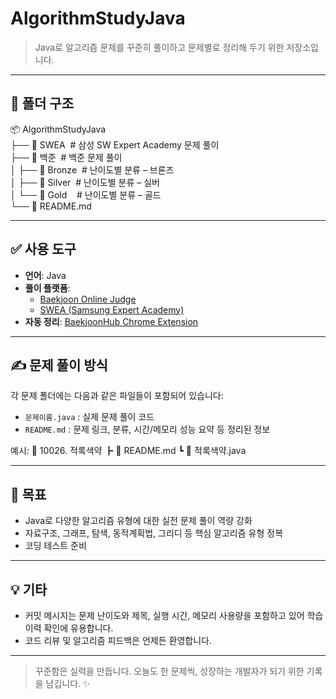 # AlgorithmStudyJava

> Java로 알고리즘 문제를 꾸준히 풀이하고 문제별로 정리해 두기 위한 저장소입니다.  

---

## 📂 폴더 구조
📦 AlgorithmStudyJava  
├── 📁 SWEA &nbsp;# 삼성 SW Expert Academy 문제 풀이  
├── 📁 백준 &nbsp;# 백준 문제 풀이  
│   ├── 📁 Bronze &nbsp;# 난이도별 분류 – 브론즈  
│   ├── 📁 Silver &nbsp;# 난이도별 분류 – 실버  
│   └── 📁 Gold &nbsp;&nbsp;&nbsp;# 난이도별 분류 – 골드  
└── 📄 README.md



---

## ✅ 사용 도구

- **언어**: Java
- **풀이 플랫폼**:  
  - [Baekjoon Online Judge](https://www.acmicpc.net/)
  - [SWEA (Samsung Expert Academy)](https://swexpertacademy.com/)
- **자동 정리**: [BaekjoonHub Chrome Extension](https://github.com/BaekjoonHub/BaekjoonHub)

---

## ✍️ 문제 풀이 방식

각 문제 폴더에는 다음과 같은 파일들이 포함되어 있습니다:

- `문제이름.java` : 실제 문제 풀이 코드
- `README.md` : 문제 링크, 분류, 시간/메모리 성능 요약 등 정리된 정보

예시:
📁 10026. 적록색약
┣ 📄 README.md
┗ 📄 적록색약.java

---

## 🏁 목표

- Java로 다양한 알고리즘 유형에 대한 실전 문제 풀이 역량 강화
- 자료구조, 그래프, 탐색, 동적계획법, 그리디 등 핵심 알고리즘 유형 정복
- 코딩 테스트 준비

---

## 💡 기타

- 커밋 메시지는 문제 난이도와 제목, 실행 시간, 메모리 사용량을 포함하고 있어 학습 이력 확인에 유용합니다.
- 코드 리뷰 및 알고리즘 피드백은 언제든 환영합니다.

---

> 꾸준함은 실력을 만듭니다. 오늘도 한 문제씩, 성장하는 개발자가 되기 위한 기록을 남깁니다. ✨

